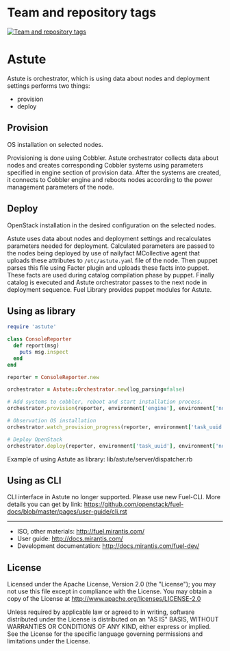 Team and repository tags
========================

[![Team and repository tags](http://governance.openstack.org/badges/fuel-astute.svg)](http://governance.openstack.org/reference/tags/index.html)

<!-- Change things from this point on -->

Astute
======

Astute is orchestrator, which is using data about nodes and deployment settings performs two things:
- provision
- deploy

Provision
-----

OS installation on selected nodes.

Provisioning is done using Cobbler. Astute orchestrator collects data about nodes and creates corresponding Cobbler systems using parameters specified in engine section of provision data. After the systems are created, it connects to Cobbler engine and reboots nodes according to the power management parameters of the node.

Deploy
-----

OpenStack installation in the desired configuration on the selected nodes.

Astute uses data about nodes and deployment settings and recalculates parameters needed for deployment. Calculated parameters are passed to the nodes being deployed by use of nailyfact MCollective agent that uploads these attributes to `/etc/astute.yaml` file of the node. Then puppet parses this file using Facter plugin and uploads these facts into puppet. These facts are used during catalog compilation phase by puppet. Finally catalog is executed and Astute orchestrator passes to the next node in deployment sequence. Fuel Library provides puppet modules for Astute.

Using as library
-----

```ruby
require 'astute'

class ConsoleReporter
  def report(msg)
    puts msg.inspect
  end
end

reporter = ConsoleReporter.new

orchestrator = Astute::Orchestrator.new(log_parsing=false)

# Add systems to cobbler, reboot and start installation process.
orchestrator.provision(reporter, environment['engine'], environment['nodes'])

# Observation OS installation
orchestrator.watch_provision_progress(reporter, environment['task_uuid'], environment['nodes'])

# Deploy OpenStack
orchestrator.deploy(reporter, environment['task_uuid'], environment['nodes'])

```
Example of using Astute as library: lib/astute/server/dispatcher.rb


Using as CLI
-----

CLI interface in Astute no longer supported. Please use new Fuel-CLI. More details you can get by link: https://github.com/openstack/fuel-docs/blob/master/pages/user-guide/cli.rst

-----

- ISO, other materials: http://fuel.mirantis.com/
- User guide: http://docs.mirantis.com/
- Development documentation: http://docs.mirantis.com/fuel-dev/


License
------

Licensed under the Apache License, Version 2.0 (the "License"); you may
not use this file except in compliance with the License. You may obtain
a copy of the License at http://www.apache.org/licenses/LICENSE-2.0

Unless required by applicable law or agreed to in writing, software
distributed under the License is distributed on an "AS IS" BASIS, WITHOUT
WARRANTIES OR CONDITIONS OF ANY KIND, either express or implied. See the
License for the specific language governing permissions and limitations
under the License.

